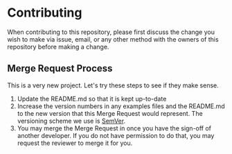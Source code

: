 # Contributing

When contributing to this repository, please first discuss the change you wish to make via issue, email, or any other method with the owners of this repository before making a change.

## Merge Request Process

This is a very new project. Let's try these steps to see if they make sense.

1. Update the README.md so that it is kept up-to-date
2. Increase the version numbers in any examples files and the README.md to the new version that this Merge Request would represent. The versioning scheme we use is [SemVer](https://semver.org/).
3. You may merge the Merge Request in once you have the sign-off of another developer. If you do not have permission to do that, you may request the reviewer to merge it for you.
